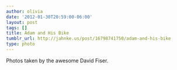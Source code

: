 ```yaml
---
author: olivia
date: '2012-01-30T20:59:00-06:00'
layout: post
tags: []
title: Adam and His Bike
tumblr_url: http://jahnke.us/post/16798741750/adam-and-his-bike
type: photo
---
```






Photos taken by the awesome David Fiser. 
